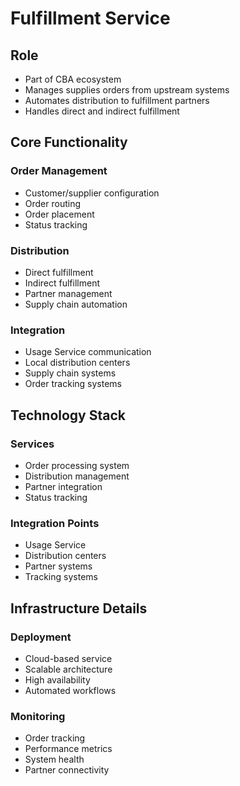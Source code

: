 # Fulfillment Service

## Role
- Part of CBA ecosystem
- Manages supplies orders from upstream systems
- Automates distribution to fulfillment partners
- Handles direct and indirect fulfillment

## Core Functionality

### Order Management
- Customer/supplier configuration
- Order routing
- Order placement
- Status tracking

### Distribution
- Direct fulfillment
- Indirect fulfillment
- Partner management
- Supply chain automation

### Integration
- Usage Service communication
- Local distribution centers
- Supply chain systems
- Order tracking systems

## Technology Stack

### Services
- Order processing system
- Distribution management
- Partner integration
- Status tracking

### Integration Points
- Usage Service
- Distribution centers
- Partner systems
- Tracking systems

## Infrastructure Details

### Deployment
- Cloud-based service
- Scalable architecture
- High availability
- Automated workflows

### Monitoring
- Order tracking
- Performance metrics
- System health
- Partner connectivity